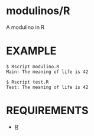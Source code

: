 # modulinos/R

A modulino in R

# EXAMPLE

```
$ Rscript modulino.R
Main: The meaning of life is 42

$ Rscript test.R
Test: The meaning of life is 42
```

# REQUIREMENTS

* [R](https://www.r-project.org)
